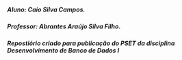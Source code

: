 ##### Aluno: *Caio Silva Campos.*
##### Professor: *Abrantes Araújo Silva Filho.*

##### Repostiório criado para publicação do PSET da disciplina Desenvolvimento de Banco de Dados I
